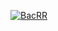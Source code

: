 [![BacRR](https://m.dkn.news/wp-content/uploads/2018/09/1536548347403-4954_m0cpx.gif)](https://github.com/ndbac)
